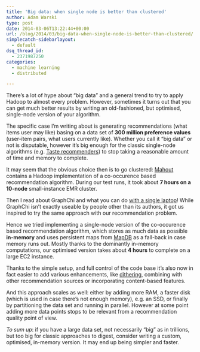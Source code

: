 ```yaml
---
title: 'Big data: when single node is better than clustered'
author: Adam Warski
type: post
date: 2014-03-06T13:22:44+00:00
url: /blog/2014/03/big-data-when-single-node-is-better-than-clustered/
simplecatch-sidebarlayout:
  - default
dsq_thread_id:
  - 2371987250
categories:
  - machine learning
  - distributed

---
```

There’s a lot of hype about “big data” and a general trend to try to apply Hadoop to almost every problem. However, sometimes it turns out that you can get much better results by writing an old-fashioned, but optimised, single-node version of your algorithm.

The specific case I’m writing about is generating recommendations (what items user may like) basing on a data set of **300 million preference values** (user-item pairs, what users currently like). Whether you call it “big data” or not is disputable, however it’s big enough for the classic single-node algorithms (e.g. [Taste recommenders][1]) to stop taking a reasonable amount of time and memory to complete.

It may seem that the obvious choice then is to go clustered: [Mahout][2] contains a Hadoop implementation of a co-occurence based recommendation algorithm. During our test runs, it took about **7 hours on a 10-node** small-instance EMR cluster.

Then I read about GraphChi and what you can do [with a single laptop][3]! While GraphChi isn’t exactly useable by people other than its authors, it got us inspired to try the same approach with our recommendation problem.

Hence we tried implementing a single-node version of the co-occurence based recommendation algorithm, which stores as much data as possible **in-memory** and uses persistent maps from [MapDB][4] as a fall-back in case memory runs out. Mostly thanks to the dominantly in-memory computations, our optimised version takes about **4 hours** to complete on a large EC2 instance. 

Thanks to the simple setup, and full control of the code base it’s also now in fact easier to add various enhancements, like [dithering][5], combining with other recommendation sources or incorporating content-based features.

And this approach scales as well: either by adding more RAM, a faster disk (which is used in case there’s not enough memory), e.g. an SSD, or finally by partitioning the data set and running in parallel. However at some point adding more data points stops to be relevant from a recommendation quality point of view.

_To sum up_: if you have a large data set, not necessarily “big” as in trillions, but too big for classic approaches to digest, consider writing a custom, optimised, in-memory version. It may end up being simpler and faster.

 [1]: https://cwiki.apache.org/confluence/display/MAHOUT/Recommender+Documentation
 [2]: https://mahout.apache.org/
 [3]: http://www.technologyreview.com/news/428497/your-laptop-can-now-analyze-big-data/?nlid=nldly&nld=2012-07-17
 [4]: http://www.mapdb.org/
 [5]: http://parleys.com/play/529e2ecbe4b0e619540cc3e9

